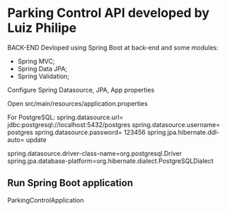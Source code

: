 <h1>Parking Control API developed by Luiz Philipe</h1>

BACK-END
Devloped using Spring Boot at back-end and some modules:

* Spring MVC;
* Spring Data JPA;
* Spring Validation;

Configure Spring Datasource, JPA, App properties

Open src/main/resources/application.properties

For PostgreSQL:
spring.datasource.url= jdbc:postgresql://localhost:5432/postgres
spring.datasource.username= postgres
spring.datasource.password= 123456
spring.jpa.hibernate.ddl-auto= update

spring.datasource.driver-class-name=org.postgresql.Driver
spring.jpa.database-platform=org.hibernate.dialect.PostgreSQLDialect

## Run Spring Boot application
ParkingControlApplication

